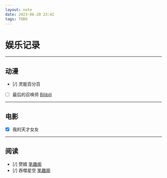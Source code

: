 ```yaml
---
layout: note
date: 2023-06-20 23:42
tags: TODO
---
```


# 娱乐记录

---

## 动漫

- [/] 灵能百分百
- [ ] 最后的召唤师 [Bilibili](https://www.bilibili.com/bangumi/play/ss26884?t=273)

---
## 电影

- [x] 我的天才女友

---
## 阅读

- [/] 赘婿 [笔趣阁](https://www.biquge.co/20_20509/)
- [/] 吞噬星空 [笔趣阁](https://www.biquge.co/21_21668/6365775.html) 